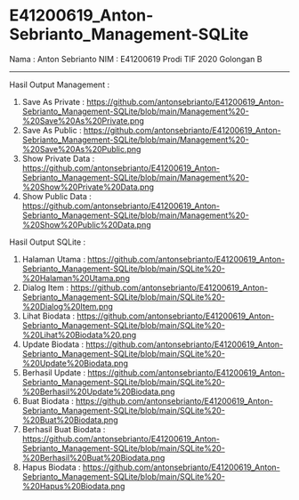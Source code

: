 # E41200619_Anton-Sebrianto_Management-SQLite
 
Nama : Anton Sebrianto
NIM  : E41200619
Prodi TIF 2020 Golongan B

-------------------------------------------------------------------------------------------------------------------

Hasil Output Management :
1. Save As Private   : https://github.com/antonsebrianto/E41200619_Anton-Sebrianto_Management-SQLite/blob/main/Management%20-%20Save%20As%20Private.png
2. Save As Public    : https://github.com/antonsebrianto/E41200619_Anton-Sebrianto_Management-SQLite/blob/main/Management%20-%20Save%20As%20Public.png
3. Show Private Data : https://github.com/antonsebrianto/E41200619_Anton-Sebrianto_Management-SQLite/blob/main/Management%20-%20Show%20Private%20Data.png
4. Show Public Data  : https://github.com/antonsebrianto/E41200619_Anton-Sebrianto_Management-SQLite/blob/main/Management%20-%20Show%20Public%20Data.png

Hasil Output SQLite :
1. Halaman Utama         : https://github.com/antonsebrianto/E41200619_Anton-Sebrianto_Management-SQLite/blob/main/SQLite%20-%20Halaman%20Utama.png
2. Dialog Item           : https://github.com/antonsebrianto/E41200619_Anton-Sebrianto_Management-SQLite/blob/main/SQLite%20-%20Dialog%20Item.png
3. Lihat Biodata         : https://github.com/antonsebrianto/E41200619_Anton-Sebrianto_Management-SQLite/blob/main/SQLite%20-%20Lihat%20Biodata%20.png
4. Update Biodata        : https://github.com/antonsebrianto/E41200619_Anton-Sebrianto_Management-SQLite/blob/main/SQLite%20-%20Update%20Biodata.png
5. Berhasil Update       : https://github.com/antonsebrianto/E41200619_Anton-Sebrianto_Management-SQLite/blob/main/SQLite%20-%20Berhasil%20Update%20Biodata.png
6. Buat Biodata          : https://github.com/antonsebrianto/E41200619_Anton-Sebrianto_Management-SQLite/blob/main/SQLite%20-%20Buat%20Biodata.png
7. Berhasil Buat Biodata : https://github.com/antonsebrianto/E41200619_Anton-Sebrianto_Management-SQLite/blob/main/SQLite%20-%20Berhasil%20Buat%20Biodata.png
8. Hapus Biodata         : https://github.com/antonsebrianto/E41200619_Anton-Sebrianto_Management-SQLite/blob/main/SQLite%20-%20Hapus%20Biodata.png
